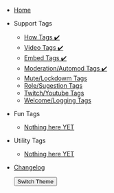 - [Home](/)

- Support Tags

  - [How Tags ✔️ ](docs/how-tags.md)
  - [Video Tags ✔️ ](docs/video-tags.md)
  - [Embed Tags ✔️ ](docs/embed-tags.md)
  - [Moderation/Automod Tags ✔️ ](docs/mod-tags.md)
  - [Mute/Lockdowm Tags](docs/mute-lockdown-tags.md)
  - [Role/Sugestion Tags](docs/role-suggestion-tags.md)
  - [Twitch/Youtube Tags](docs/twitch-youtube-tags.md)
  - [Welcome/Logging Tags](docs/welcome-logging-tags.md)

- Fun Tags

  - [Nothing here YET](fun-tags.md)

- Utility Tags

  - [Nothing here YET](utility-tags.md)

- [Changelog](CHANGELOG.md)

  <button onclick="toggleTheme()">Switch Theme</button>
